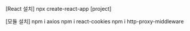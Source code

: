 [React 설치]
npx create-react-app [project]

[모듈 설치]
npm i axios
npm i react-cookies
npm i http-proxy-middleware